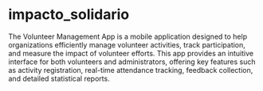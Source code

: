 # impacto_solidario

The Volunteer Management App is a mobile application designed to help organizations efficiently manage volunteer activities, track participation, and measure the impact of volunteer efforts. This app provides an intuitive interface for both volunteers and administrators, offering key features such as activity registration, real-time attendance tracking, feedback collection, and detailed statistical reports.